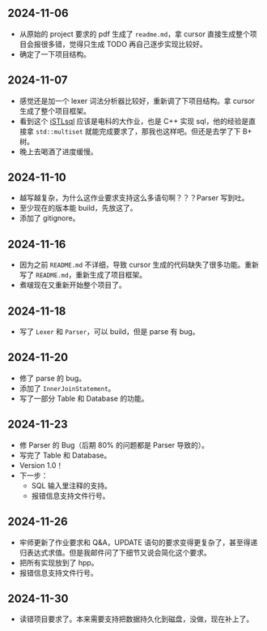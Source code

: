 ## 2024-11-06

- 从原始的 project 要求的 pdf 生成了 `readme.md`，拿 cursor 直接生成整个项目会报很多错，觉得只生成 TODO 再自己逐步实现比较好。
- 确定了一下项目结构。

## 2024-11-07

- 感觉还是加一个 lexer 词法分析器比较好，重新调了下项目结构。拿 cursor 生成了整个项目框架。
- 看到这个 [iSTLsql](https://github.com/LRL52/iSTLsql) 应该是电科的大作业，也是 C++ 实现 sql，他的经验是直接拿 `std::multiset` 就能完成要求了，那我也这样吧。但还是去学了下 B+ 树。
- 晚上去喝酒了进度缓慢。

## 2024-11-10

- 越写越复杂，为什么这作业要求支持这么多语句啊？？？Parser 写到吐。
- 至少现在的版本能 build，先放这了。
- 添加了 gitignore。

## 2024-11-16

- 因为之前 `README.md` 不详细，导致 cursor 生成的代码缺失了很多功能。重新写了 `README.md`，重新生成了项目框架。
- 煮啵现在又重新开始整个项目了。

## 2024-11-18

- 写了 `Lexer` 和 `Parser`，可以 build，但是 parse 有 bug。

## 2024-11-20

- 修了 parse 的 bug。
- 添加了 `InnerJoinStatement`。
- 写了一部分 Table 和 Database 的功能。

## 2024-11-23

- 修 Parser 的 Bug（后期 80% 的问题都是 Parser 导致的）。
- 写完了 Table 和 Database。
- Version 1.0！
- 下一步：
  - SQL 输入里注释的支持。
  - 报错信息支持文件行号。

## 2024-11-26

- 牢师更新了作业要求和 Q&A，UPDATE 语句的要求变得更复杂了，甚至得递归表达式求值。但是我邮件问了下细节又说会简化这个要求。
- 把所有实现放到了 hpp。
- 报错信息支持文件行号。

## 2024-11-30

- 读错项目要求了。本来需要支持把数据持久化到磁盘，没做，现在补上了。
